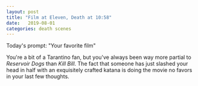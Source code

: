 ```yaml
---
layout: post
title: "Film at Eleven, Death at 10:58"
date:   2019-08-01
categories: death scenes
---
```

Today's prompt: "Your favorite film"

You're a bit of a Tarantino fan, but you've always been way more partial to *Reservoir Dogs* than *Kill Bill*. The fact that someone has just slashed your head in half with an exquisitely crafted katana is doing the movie no favors in your last few thoughts.
